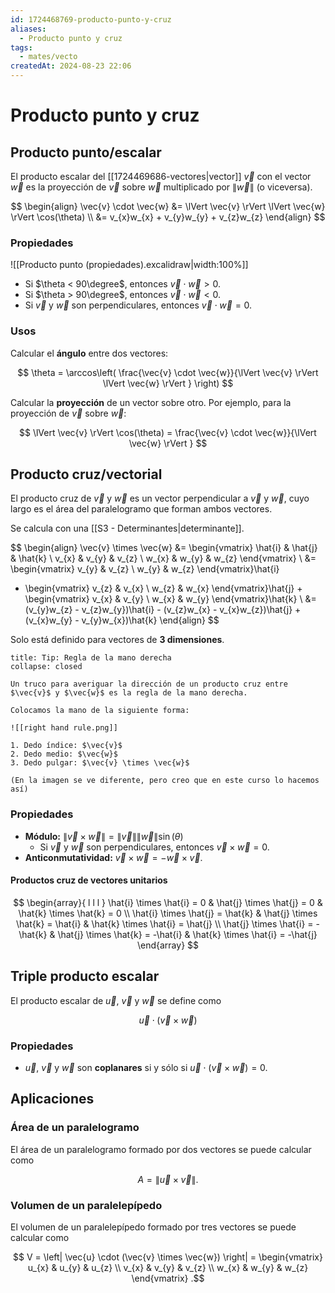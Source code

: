 ```yaml
---
id: 1724468769-producto-punto-y-cruz
aliases:
  - Producto punto y cruz
tags:
  - mates/vecto
createdAt: 2024-08-23 22:06
---
```


# Producto punto y cruz

## Producto punto/escalar

El producto escalar del [[1724469686-vectores|vector]] $\vec{v}$ con el vector $\vec{w}$ es la proyección de $\vec{v}$ sobre $\vec{w}$ multiplicado por $\lVert \vec{w} \rVert$ (o viceversa).

$$
\begin{align}
\vec{v} \cdot \vec{w} &= \lVert \vec{v} \rVert \lVert \vec{w} \rVert \cos(\theta) \\
&= v_{x}w_{x} + v_{y}w_{y} + v_{z}w_{z}
\end{align}
$$

### Propiedades

![[Producto punto (propiedades).excalidraw|width:100%]]

- Si $\theta < 90\degree$, entonces $\vec{v} \cdot \vec{w} > 0$.
- Si $\theta > 90\degree$, entonces $\vec{v} \cdot \vec{w} < 0$.
- Si $\vec{v}$ y $\vec{w}$ son perpendiculares, entonces $\vec{v} \cdot \vec{w} = 0$.

### Usos

Calcular el **ángulo** entre dos vectores:

$$
\theta = \arccos\left( \frac{\vec{v} \cdot \vec{w}}{\lVert \vec{v} \rVert \lVert \vec{w} \rVert } \right) 
$$

Calcular la **proyección** de un vector sobre otro. Por ejemplo, para la proyección de $\vec{v}$ sobre $\vec{w}$:

$$
\lVert \vec{v} \rVert \cos(\theta) = \frac{\vec{v} \cdot \vec{w}}{\lVert \vec{w} \rVert }
$$

## Producto cruz/vectorial

El producto cruz de $\vec{v}$ y $\vec{w}$ es un vector perpendicular a $\vec{v}$ y $\vec{w}$, cuyo largo es el área del paralelogramo que forman ambos vectores.

Se calcula con una [[S3 - Determinantes|determinante]].

$$
\begin{align}
\vec{v} \times \vec{w} &= \begin{vmatrix}
\hat{i} & \hat{j} & \hat{k} \\
v_{x} & v_{y} & v_{z} \\
w_{x} & w_{y} & w_{z}
\end{vmatrix} \\
&= \begin{vmatrix}
v_{y} & v_{z} \\
w_{y} & w_{z}
\end{vmatrix}\hat{i}
 - \begin{vmatrix}
v_{z} & v_{x} \\
w_{z} & w_{x}
\end{vmatrix}\hat{j} + \begin{vmatrix}
v_{x} & v_{y} \\
w_{x} & w_{y}
\end{vmatrix}\hat{k} \\
&= (v_{y}w_{z} - v_{z}w_{y})\hat{i} - (v_{z}w_{x} - v_{x}w_{z})\hat{j} + (v_{x}w_{y} - v_{y}w_{x})\hat{k}
\end{align}
$$

Solo está definido para vectores de **3 dimensiones**.

```ad-tip
title: Tip: Regla de la mano derecha
collapse: closed

Un truco para averiguar la dirección de un producto cruz entre $\vec{v}$ y $\vec{w}$ es la regla de la mano derecha.

Colocamos la mano de la siguiente forma:

![[right hand rule.png]]

1. Dedo índice: $\vec{v}$
2. Dedo medio: $\vec{w}$
3. Dedo pulgar: $\vec{v} \times \vec{w}$

(En la imagen se ve diferente, pero creo que en este curso lo hacemos así)

```

### Propiedades

- **Módulo:** $\lVert \vec{v} \times \vec{w} \rVert = \lVert \vec{v} \rVert \lVert \vec{w} \rVert \sin(\theta)$
  - Si $\vec{v}$ y $\vec{w}$ son perpendiculares, entonces $\vec{v} \times \vec{w} = 0$.
- **Anticonmutatividad:** $\vec{v} \times \vec{w} = -\vec{w} \times \vec{v}$.

#### Productos cruz de vectores unitarios

$$
\begin{array}{ l l l }
\hat{i} \times \hat{i} = 0 & \hat{j} \times \hat{j} = 0 & \hat{k} \times \hat{k} = 0 \\
\hat{i} \times \hat{j} = \hat{k} & \hat{j} \times \hat{k} = \hat{i} & \hat{k} \times \hat{i} = \hat{j} \\
\hat{j} \times \hat{i} = -\hat{k} & \hat{j} \times \hat{k} = -\hat{i} & \hat{k} \times \hat{i} = -\hat{j}
\end{array}
$$

## Triple producto escalar

El producto escalar de $\vec{u}$, $\vec{v}$ y $\vec{w}$ se define como

$$
\vec{u} \cdot (\vec{v} \times \vec{w})
$$

### Propiedades

- $\vec{u}$, $\vec{v}$ y $\vec{w}$ son **coplanares** si y sólo si $\vec{u} \cdot (\vec{v} \times \vec{w}) = 0$.

## Aplicaciones

### Área de un paralelogramo

El área de un paralelogramo formado por dos vectores se puede calcular como

$$
A = \lVert \vec{u} \times \vec{v} \rVert
.$$

### Volumen de un paralelepípedo

El volumen de un paralelepípedo formado por tres vectores se puede calcular como

$$
V = \left| \vec{u} \cdot (\vec{v} \times \vec{w}) \right| = \begin{vmatrix}
u_{x} & u_{y} & u_{z} \\
v_{x} & v_{y} & v_{z} \\
w_{x} & w_{y} & w_{z}
\end{vmatrix}
.$$
